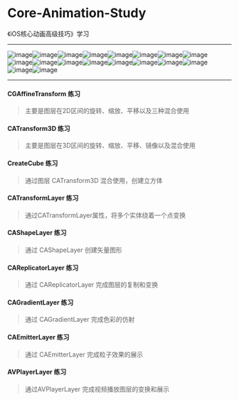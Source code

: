 # Core-Animation-Study
《iOS核心动画高级技巧》学习

***
![image](https://github.com/Mazy-ma/Core-Animation-Study/blob/master/AVPlayerLayer/AVPlayerLayer/avplayerLayer1.gif)![image](https://github.com/Mazy-ma/Core-Animation-Study/blob/master/CABasicAnimation/CABasicAnimation/baseAnimation.gif)![image](https://github.com/Mazy-ma/Core-Animation-Study/blob/master/CAEmitterLayer/CAEmitterLayer/Simulator%20Screen%20Shot%202017%E5%B9%B45%E6%9C%8810%E6%97%A5%20%E4%B8%8B%E5%8D%883.17.27.png)![image](https://github.com/Mazy-ma/Core-Animation-Study/blob/master/CAGradientLayer/CAGradientLayer/Simulator%20Screen%20Shot%202017%E5%B9%B45%E6%9C%889%E6%97%A5%20%E4%B8%8B%E5%8D%882.49.29.png)![image](https://github.com/Mazy-ma/Core-Animation-Study/blob/master/CAMediaTiming/CAMediaTiming/CAMediaTiming1.gif)![image](https://github.com/Mazy-ma/Core-Animation-Study/blob/master/CAMediaTiming/CAMediaTiming/CAMediaTiming2.gif)![image](https://github.com/Mazy-ma/Core-Animation-Study/blob/master/CAMediaTiming/CAMediaTiming/CAMediaTiming3.gif)![image](https://github.com/Mazy-ma/Core-Animation-Study/blob/master/CAMediaTiming/CAMediaTiming/CAMediaTiming4.gif)![image](https://github.com/Mazy-ma/Core-Animation-Study/blob/master/CAReplicatorLayer/CAReplicatorLayer/Simulator%20Screen%20Shot%202017%E5%B9%B45%E6%9C%889%E6%97%A5%20%E4%B8%8B%E5%8D%883.33.13.png)![image](https://github.com/Mazy-ma/Core-Animation-Study/blob/master/CAReplicatorLayer/CAReplicatorLayer/Simulator%20Screen%20Shot%202017%E5%B9%B45%E6%9C%889%E6%97%A5%20%E4%B8%8B%E5%8D%884.10.34.png)![image](https://github.com/Mazy-ma/Core-Animation-Study/blob/master/CAShapeLayer/CAShapeLayer/Simulator%20Screen%20Shot%202017%E5%B9%B45%E6%9C%8810%E6%97%A5%20%E4%B8%8B%E5%8D%889.45.51.png)![image](https://github.com/Mazy-ma/Core-Animation-Study/blob/master/CATransform3D/CATransform3D/Simulator%20Screen%20Shot%202017%E5%B9%B45%E6%9C%8810%E6%97%A5%20%E4%B8%8B%E5%8D%889.43.09.png)![image](https://github.com/Mazy-ma/Core-Animation-Study/blob/master/CATransform3D/CATransform3D/Simulator%20Screen%20Shot%202017%E5%B9%B45%E6%9C%8810%E6%97%A5%20%E4%B8%8B%E5%8D%889.43.13.png)![image](https://github.com/Mazy-ma/Core-Animation-Study/blob/master/CATransform3D/CATransform3D/Simulator%20Screen%20Shot%202017%E5%B9%B45%E6%9C%8810%E6%97%A5%20%E4%B8%8B%E5%8D%889.43.22.png)![image](https://github.com/Mazy-ma/Core-Animation-Study/blob/master/CATransformLayer/CATransformLayer/Simulator%20Screen%20Shot%202017%E5%B9%B45%E6%9C%889%E6%97%A5%20%E4%B8%8A%E5%8D%8811.52.15.png)![image](https://github.com/Mazy-ma/Core-Animation-Study/blob/master/CATransition/CATransition/CATransition.gif)![image](https://github.com/Mazy-ma/Core-Animation-Study/blob/master/CGAffineTransform/CGAffineTransform/Simulator%20Screen%20Shot%202017%E5%B9%B45%E6%9C%8810%E6%97%A5%20%E4%B8%8B%E5%8D%889.40.42.png)![image](https://github.com/Mazy-ma/Core-Animation-Study/blob/master/CreateCube/CreateCube/Simulator%20Screen%20Shot%202017%E5%B9%B45%E6%9C%888%E6%97%A5%20%E4%B8%8B%E5%8D%883.28.59.png)

***
#### CGAffineTransform 练习
>主要是图层在2D区间的旋转、缩放、平移以及三种混合使用

#### CATransform3D 练习
>主要是图层在3D区间的旋转、缩放、平移、镜像以及混合使用

#### CreateCube 练习
>通过图层 CATransform3D 混合使用，创建立方体

#### CATransformLayer 练习
>通过CATransformLayer属性，将多个实体绕着一个点变换

#### CAShapeLayer 练习
>通过 CAShapeLayer 创建矢量图形

#### CAReplicatorLayer 练习
>通过 CAReplicatorLayer 完成图层的复制和变换

#### CAGradientLayer 练习
>通过 CAGradientLayer 完成色彩的仿射

#### CAEmitterLayer 练习
>通过 CAEmitterLayer 完成粒子效果的展示

#### AVPlayerLayer 练习
>通过AVPlayerLayer 完成视频播放图层的变换和展示


